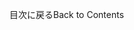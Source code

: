 <!-- This file contains localizable strings used in generating the custom PDF. Do not use as an include file in any web content. -->
<!-- strings for PDF page footer -->

<span data-ttu-id="d8ac2-101">目次に戻る</span><span class="sxs-lookup"><span data-stu-id="d8ac2-101">Back to Contents</span></span>

